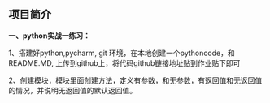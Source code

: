 ## 项目简介

**一、python实战一练习：**

1、搭建好python,pycharm, git 环境，在本地创建一个pythoncode，和README.MD, 上传到github上，将代码github链接地址贴到作业贴下即可

2、创建模块，模块里面创建方法，定义有参数，和无参数，有返回值和无返回值的情况，并说明无返回值的默认返回值。
